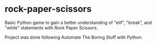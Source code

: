 # rock-paper-scissors
Basic Python game to gain a better understanding of "elif", "break", and "while" statements with Rock Paper Scissors.

Project was done following Automate The Boring Stuff with Python.
